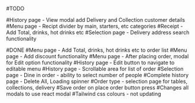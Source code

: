 #TODO

#History page - View modal add Delivery and Collection customer details
#Menu page - Recipt divider by main, starters, etc categories
#Receipt - Add Total, drinks, hot drinks etc
#Selection page - Delivery address search functionality

#DONE
#Menu page - Add Total, drinks, hot drinks etc to order list
#Menu page - Add discount functionality
#Menu page - After placing order, modal for Edit option functionality
#History page - Edit button to navigate to editable menu
#History page - Scrollable area for list of order
#Selection page - Dine in order - ability to select number of people
#Complete history page - Delete All, Loading spinner
#Order type - selection page for tables, collections, delivery
#Save order on place order button press
#Changes all modals to use react modal
#Tailwind css colours - not updating
